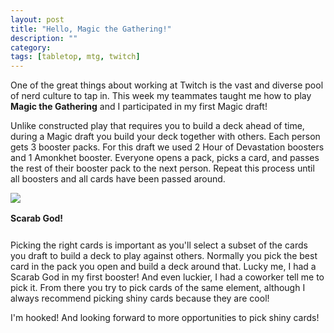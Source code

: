 ```yaml
---
layout: post
title: "Hello, Magic the Gathering!"
description: ""
category: 
tags: [tabletop, mtg, twitch]
---
```


One of the great things about working at Twitch is the vast and diverse pool of nerd culture to tap in. This week my teammates taught me how to play **Magic the Gathering** and I participated in my first Magic draft! 

Unlike constructed play that requires you to build a deck ahead of time, during a Magic draft you build your deck together with others. Each person gets 3 booster packs. For this draft we used 2 Hour of Devastation boosters and 1 Amonkhet booster. Everyone opens a pack, picks a card, and passes the rest of their booster pack to the next person. Repeat this process until all boosters and all cards have been passed around.

<div>
	<img class="rounded-corners" style="max-width: 800px; border: 1px;" src="{{ site.images2017 }}/08-26/scarab.png"/>
	<p class="caption-text" style="line-height: 1.5em; margin-bottom: 24px;"><strong>Scarab God!</strong></p>
</div>


Picking the right cards is important as you'll select a subset of the cards you draft to build a deck to play against others. Normally you pick the best card in the pack you open and build a deck around that. Lucky me, I had a Scarab God in my first booster! And even luckier, I had a coworker tell me to pick it. From there you try to pick cards of the same element, although I always recommend picking shiny cards because they are cool!

I'm hooked! And looking forward to more opportunities to pick shiny cards!
